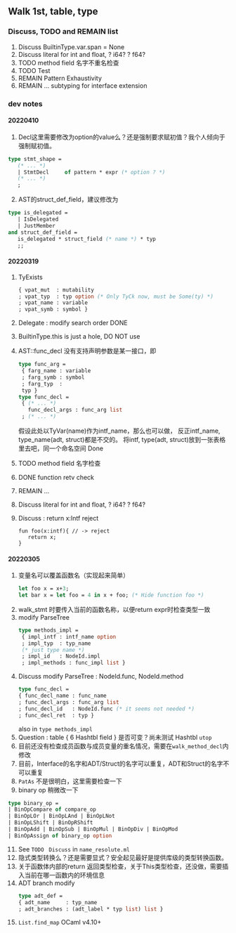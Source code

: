 ## Walk 1st, table, type

### Discuss, TODO and REMAIN list
1. Discuss BuiltinType.var.span = None
2. Discuss literal for int and float, ? i64? ? f64?
3. TODO method field 名字不重名检查 
4. TODO Test
5. REMAIN Pattern Exhaustivity
6. REMAIN ... subtyping for interface extension

### dev notes
#### 20220410
1. Decl这里需要修改为option的value么？还是强制要求赋初值？我个人倾向于强制赋初值。
```OCaml
type stmt_shape =
   (* ... *)
   | StmtDecl     of pattern * expr (* option ? *)
   (* ... *)
   ;
```

2. AST的struct_def_field，建议修改为
```OCaml
type is_delegated = 
   | IsDelegated
   | JustMember
and struct_def_field = 
   is_delegated * struct_field (* name *) * typ
   ;;
```
#### 20220319
1. TyExists
   ```OCaml
   { vpat_mut  : mutability
   ; vpat_typ  : typ option (* Only TyCk now, must be Some(ty) *)
   ; vpat_name : variable
   ; vpat_symb : symbol }
   ```

2. Delegate : modify search order DONE
3. BuiltinType.this is just a hole, DO NOT use
4. AST::func_decl 没有支持声明参数是某一接口，即
   ```OCaml
   type func_arg =
    { farg_name : variable
    ; farg_symb : symbol
    ; farg_typ  : 
    typ }
   type func_decl =
    { (* ... *)
      func_decl_args : func_arg list
    ; (* ... *)
   ```
   假设此处以TyVar(name)作为intf_name，那么也可以做，
   反正intf_name, type_name(adt, struct)都是不交的。
   将intf, type(adt, struct)放到一张表格里去吧，同一个命名空间
   Done

5. TODO method field 名字检查 
6. DONE function retv check
7. REMAIN ...
8. Discuss literal for int and float, ? i64? ? f64?
9. Discuss : return x:Intf reject
   ```deeplang
   fun foo(x:intf){ // -> reject
      return x;
   }
   ```

#### 20220305 
1. 变量名可以覆盖函数名（实现起来简单）
   ```OCaml
   let foo x = x+3;
   let bar x = let foo = 4 in x + foo; (* Hide function foo *)
   ```
2. walk_stmt 时要传入当前的函数名称，以便return expr时检查类型一致
3. modify ParseTree
   ```OCaml
   type methods_impl =
    { impl_intf : intf_name option
    ; impl_typ  : typ_name 
    (* just type name *)
    ; impl_id   : NodeId.impl
    ; impl_methods : func_impl list }
   ```
4. Discuss modify ParseTree : NodeId.func, NodeId.method
   ```OCaml
   type func_decl =
   { func_decl_name : func_name
   ; func_decl_args : func_arg list
   ; func_decl_id   : NodeId.func (* it seems not needed *)
   ; func_decl_ret  : typ }
   ```
   also in ```type methods_impl```
5. Question : table { 6 Hashtbl field } 是否可变？尚未测试
   Hashtbl ```utop```
6. 目前还没有检查成员函数与成员变量的重名情况，需要在```walk_method_decl```内修改
7. 目前，Interface的名字和ADT/Struct的名字可以重复，ADT和Struct的名字不可以重复
8. ```PatAs``` 不是很明白，这里需要检查一下
9.  binary op 稍微改一下
   ```OCaml
   type binary_op =
   | BinOpCompare of compare_op
   | BinOpLOr | BinOpLAnd | BinOpLNot
   | BinOpLShift | BinOpRShift
   | BinOpAdd | BinOpSub | BinOpMul | BinOpDiv | BinOpMod
   | BinOpAssign of binary_op option
   ```
11. See ```TODO ``` ```Discuss``` in ```name_resolute.ml```
12. 隐式类型转换么？还是需要显式？安全起见最好是提供库级的类型转换函数。
13. 关于函数体内部的return 返回类型检查，关于This类型检查，还没做，需要插入当前在哪一函数内的环境信息
14. ADT branch modify
    ```OCaml
    type adt_def =
    { adt_name     : typ_name
    ; adt_branches : (adt_label * typ list) list }
    ```
15. ```List.find_map``` OCaml v4.10+


